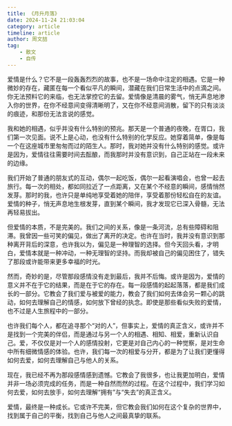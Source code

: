 ```yaml
---
title: 《月升月落》
date: 2024-11-24 21:03:04
category: article
timeline: article
author: 周文喆
tag: 
    - 散文
    - 自传
---
```



爱情是什么？它不是一段轰轰烈烈的故事，也不是一场命中注定的相遇。它是一种微妙的存在，藏匿在每一个看似平凡的瞬间，潜藏在我们日常生活中的点滴之间。你无法预料它的来临，也无法掌控它的去留。爱情像是清晨的雾气，悄无声息地渗入你的世界，在你不经意间变得清晰明了，又在你不经意间消散，留下的只有淡淡的痕迹，和那份无法言说的感觉。
<!--more-->

我和她的相遇，似乎并没有什么特别的预兆。那天是一个普通的夜晚，在胥口，我们第一次见面。说不上是心动，也没有什么特别的化学反应。她穿着简单，像是每一个在这座城市里匆匆而过的陌生人。那时，我对她并没有什么特别的感觉。或许是因为，爱情往往需要时间去酝酿，而我那时并没有意识到，自己正站在一段未来的边缘。

我们开始了普通的朋友式的互动，偶尔一起吃饭，偶尔一起看演唱会，也曾一起去旅行。每一次的相处，都如同拉近了一点距离，又在某个不经意的瞬间，感情悄然发芽。那时的我，也许只是单纯地享受着她的陪伴，享受着那份轻松自在的友谊。爱情的种子，悄无声息地生根发芽，直到某个瞬间，我才发现它已深入骨髓，无法再轻易拔出。

但爱情的本质，不是完美的。我们之间的关系，像是一条河流，总有些障碍和阻滞。我曾因一些可笑的偏见，做出了离开的决定。也许在当时，我并没有意识到那种离开背后的深意，也许我以为，偏见是一种理智的选择。但今天回头看，才明白，爱情本就是一种冲动，一种无理智的坚持。而我却被自己的偏见困住了，错失了那段或许能带来更多幸福的时光。

然而，奇妙的是，尽管那段感情没有走到最后，我并不后悔。或许是因为，爱情的意义并不在于它的结果，而是在于它的存在。每一段感情的起起落落，都是我们成长的一部分。它教会了我们爱与被爱的能力，教会了我们如何去体会另一颗心的跳动，如何去理解自己的情感，如何放下曾经的执念。即使是那些看似失败的爱情，也不过是人生旅程中的一部分。

也许我们每个人，都在追寻那个“对的人”，但事实上，爱情的真正含义，或许并不是找到一个完美的伴侣，而是通过与另一个人的相遇、相知、相爱，重新认识自己。爱，不仅仅是对一个人的感情投射，它更是对自己内心的一种觉察，是对生命中所有细微情感的体验。也许，我们每一次的相爱与分开，都是为了让我们更懂得如何去爱，如何去理解自己与他人的关系。

现在，我已经不再为那段感情感到遗憾。它教会了我很多，也让我更加明白，爱情并非一场必须完成的任务，而是一种自然而然的过程。在这个过程中，我们学习如何去爱，如何去放手，如何去理解“拥有”与“失去”的真正含义。

爱情，最终是一种成长。它或许不完美，但它教会我们如何在这个复杂的世界中，找到属于自己的平衡，找到自己与他人之间最真挚的联系。
